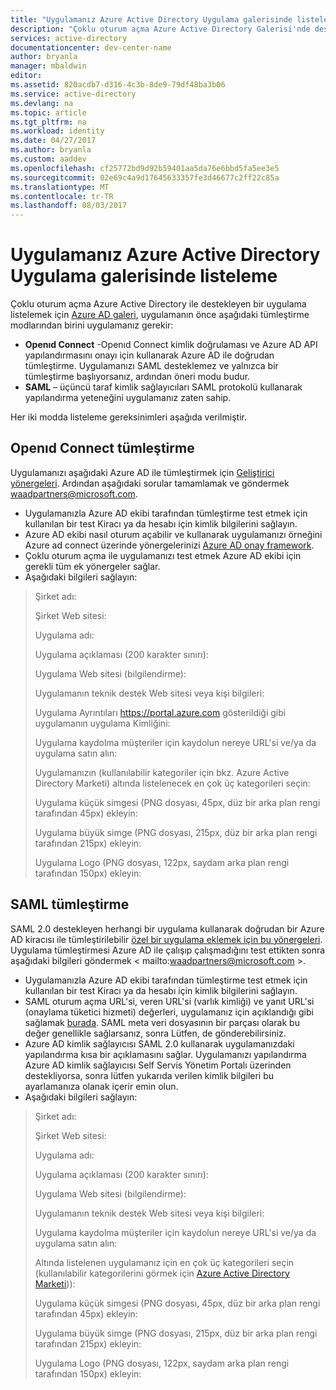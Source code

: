 ```yaml
---
title: "Uygulamanız Azure Active Directory Uygulama galerisinde listeleme"
description: "Çoklu oturum açma Azure Active Directory Galerisi'nde destekleyen bir uygulama listelemek nasıl | Microsoft Azure"
services: active-directory
documentationcenter: dev-center-name
author: bryanla
manager: mbaldwin
editor: 
ms.assetid: 820acdb7-d316-4c3b-8de9-79df48ba3b06
ms.service: active-directory
ms.devlang: na
ms.topic: article
ms.tgt_pltfrm: na
ms.workload: identity
ms.date: 04/27/2017
ms.author: bryanla
ms.custom: aaddev
ms.openlocfilehash: cf25772bd9d92b59401aa5da76e6bbd5fa5ee3e5
ms.sourcegitcommit: 02e69c4a9d17645633357fe3d46677c2ff22c85a
ms.translationtype: MT
ms.contentlocale: tr-TR
ms.lasthandoff: 08/03/2017
---
```

# <a name="listing-your-application-in-the-azure-active-directory-application-gallery"></a>Uygulamanız Azure Active Directory Uygulama galerisinde listeleme
Çoklu oturum açma Azure Active Directory ile destekleyen bir uygulama listelemek için [Azure AD galeri](https://azure.microsoft.com/marketplace/active-directory/all/), uygulamanın önce aşağıdaki tümleştirme modlarından birini uygulamanız gerekir:

* **Openıd Connect** -Openıd Connect kimlik doğrulaması ve Azure AD API yapılandırmasını onayı için kullanarak Azure AD ile doğrudan tümleştirme. Uygulamanızı SAML desteklemez ve yalnızca bir tümleştirme başlıyorsanız, ardından öneri modu budur.
* **SAML** – üçüncü taraf kimlik sağlayıcıları SAML protokolü kullanarak yapılandırma yeteneğini uygulamanız zaten sahip.

Her iki modda listeleme gereksinimleri aşağıda verilmiştir.

## <a name="openid-connect-integration"></a>Openıd Connect tümleştirme
Uygulamanızı aşağıdaki Azure AD ile tümleştirmek için [Geliştirici yönergeleri](active-directory-authentication-scenarios.md). Ardından aşağıdaki sorular tamamlamak ve göndermek waadpartners@microsoft.com.

* Uygulamanızla Azure AD ekibi tarafından tümleştirme test etmek için kullanılan bir test Kiracı ya da hesabı için kimlik bilgilerini sağlayın.  
* Azure AD ekibi nasıl oturum açabilir ve kullanarak uygulamanızı örneğini Azure ad connect üzerinde yönergelerinizi [Azure AD onay framework](active-directory-integrating-applications.md#overview-of-the-consent-framework). 
* Çoklu oturum açma ile uygulamanızı test etmek Azure AD ekibi için gerekli tüm ek yönergeler sağlar. 
* Aşağıdaki bilgileri sağlayın:

> Şirket adı:
> 
> Şirket Web sitesi:
> 
> Uygulama adı:
> 
> Uygulama açıklaması (200 karakter sınırı):
> 
> Uygulama Web sitesi (bilgilendirme):
> 
> Uygulamanın teknik destek Web sitesi veya kişi bilgileri:
> 
> Uygulama Ayrıntıları https://portal.azure.com gösterildiği gibi uygulamanın uygulama Kimliğini:
> 
> Uygulama kaydolma müşteriler için kaydolun nereye URL'si ve/ya da uygulama satın alın:
> 
> Uygulamanızın (kullanılabilir kategoriler için bkz. Azure Active Directory Marketi) altında listelenecek en çok üç kategorileri seçin:
> 
> Uygulama küçük simgesi (PNG dosyası, 45px, düz bir arka plan rengi tarafından 45px) ekleyin:
> 
> Uygulama büyük simge (PNG dosyası, 215px, düz bir arka plan rengi tarafından 215px) ekleyin:
> 
> Uygulama Logo (PNG dosyası, 122px, saydam arka plan rengi tarafından 150px) ekleyin:
> 
> 

## <a name="saml-integration"></a>SAML tümleştirme
SAML 2.0 destekleyen herhangi bir uygulama kullanarak doğrudan bir Azure AD kiracısı ile tümleştirilebilir [özel bir uygulama eklemek için bu yönergeleri](../active-directory-saas-custom-apps.md). Uygulama tümleştirmesi Azure AD ile çalışıp çalışmadığını test ettikten sonra aşağıdaki bilgileri göndermek < mailto:waadpartners@microsoft.com >.

* Uygulamanızla Azure AD ekibi tarafından tümleştirme test etmek için kullanılan bir test Kiracı ya da hesabı için kimlik bilgilerini sağlayın.  
* SAML oturum açma URL'si, veren URL'si (varlık kimliği) ve yanıt URL'si (onaylama tüketici hizmeti) değerleri, uygulamanız için açıklandığı gibi sağlamak [burada](../active-directory-saas-custom-apps.md). SAML meta veri dosyasının bir parçası olarak bu değer genellikle sağlarsanız, sonra Lütfen, de gönderebilirsiniz.
* Azure AD kimlik sağlayıcısı SAML 2.0 kullanarak uygulamanızdaki yapılandırma kısa bir açıklamasını sağlar. Uygulamanızı yapılandırma Azure AD kimlik sağlayıcısı Self Servis Yönetim Portalı üzerinden destekliyorsa, sonra lütfen yukarıda verilen kimlik bilgileri bu ayarlamanıza olanak içerir emin olun.
* Aşağıdaki bilgileri sağlayın:

> Şirket adı:
> 
> Şirket Web sitesi:
> 
> Uygulama adı:
> 
> Uygulama açıklaması (200 karakter sınırı):
> 
> Uygulama Web sitesi (bilgilendirme):
> 
> Uygulamanın teknik destek Web sitesi veya kişi bilgileri:
> 
> Uygulama kaydolma müşteriler için kaydolun nereye URL'si ve/ya da uygulama satın alın:
> 
> Altında listelenen uygulamanız için en çok üç kategorileri seçin (kullanılabilir kategorilerini görmek için [Azure Active Directory Marketi](https://azure.microsoft.com/marketplace/active-directory/))):
> 
> Uygulama küçük simgesi (PNG dosyası, 45px, düz bir arka plan rengi tarafından 45px) ekleyin:
> 
> Uygulama büyük simge (PNG dosyası, 215px, düz bir arka plan rengi tarafından 215px) ekleyin:
> 
> Uygulama Logo (PNG dosyası, 122px, saydam arka plan rengi tarafından 150px) ekleyin:
> 
> 

